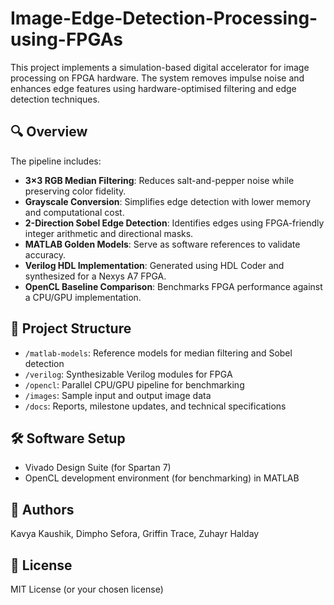 # Image-Edge-Detection-Processing-using-FPGAs

This project implements a simulation-based digital accelerator for image processing on FPGA hardware. The system removes impulse noise and enhances edge features using hardware-optimised filtering and edge detection techniques.

## 🔍 Overview

The pipeline includes:
- **3×3 RGB Median Filtering**: Reduces salt-and-pepper noise while preserving color fidelity.
- **Grayscale Conversion**: Simplifies edge detection with lower memory and computational cost.
- **2-Direction Sobel Edge Detection**: Identifies edges using FPGA-friendly integer arithmetic and directional masks.
- **MATLAB Golden Models**: Serve as software references to validate accuracy.
- **Verilog HDL Implementation**: Generated using HDL Coder and synthesized for a Nexys A7 FPGA.
- **OpenCL Baseline Comparison**: Benchmarks FPGA performance against a CPU/GPU implementation.

## 📁 Project Structure

- `/matlab-models`: Reference models for median filtering and Sobel detection
- `/verilog`: Synthesizable Verilog modules for FPGA
- `/opencl`: Parallel CPU/GPU pipeline for benchmarking
- `/images`: Sample input and output image data
- `/docs`: Reports, milestone updates, and technical specifications

## 🛠 Software Setup

- Vivado Design Suite (for Spartan 7)
- OpenCL development environment (for benchmarking) in MATLAB

## 👥 Authors

Kavya Kaushik, Dimpho Sefora, Griffin Trace, Zuhayr Halday

## 📝 License

MIT License (or your chosen license)
